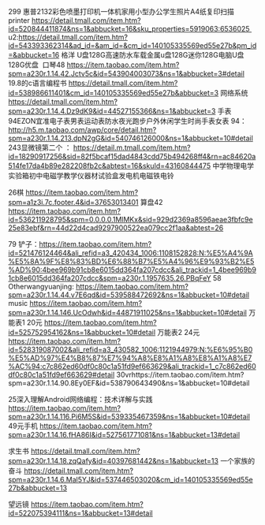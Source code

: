 
299
惠普2132彩色喷墨打印机一体机家用小型办公学生照片A4纸复印扫描
printer https://detail.tmall.com/item.htm?id=520844411874&ns=1&abbucket=16&sku_properties=5919063:6536025 
u2:https://detail.tmall.com/item.htm?id=543393362314&ad_id=&am_id=&cm_id=140105335569ed55e27b&pm_id=&abbucket=16
格洋 U盘128G高速防水车载金属u盘128G迷你128G电脑U盘128G优盘 
口琴48 https://item.taobao.com/item.htm?spm=a230r.1.14.42.Jctv5c&id=543904003073&ns=1&abbucket=3#detail
19.8的c语言编程书 https://detail.tmall.com/item.htm?id=538986611401&cm_id=140105335569ed55e27b&abbucket=3
网络系统 https://detail.tmall.com/item.htm?spm=a230r.1.14.4.Dz9dK9&id=44527155366&ns=1&abbucket=3
手表94EZON宜准电子表男表运动表防水夜光跑步户外休闲学生时尚手表女表
94：http://h5.m.taobao.com/awp/core/detail.htm?spm=a230r.1.14.213.dpN2gG&id=540746126000&ns=1&abbucket=10#detail
243显微镜第二个 ： https://detail.m.tmall.com/item.htm?id=18290917256&sid=82f5bcaf15dad4843cdd75b494268ff4&rn=ac84620a514fe17da4b89e282208fb2c&abtest=16&skuId=43160844475
中学物理电学实验箱初中电磁学教学仪器材试验盒发电机电磁铁电铃

26棋 https://item.taobao.com/item.htm?spm=a1z3i.7c.footer.4&id=37653013401
算盘42 https://item.taobao.com/item.htm?id=536211928795&spm=0.0.0.0.1MlMKx&sid=929d2369a8596aeae3fbfc9e25e83ebf&rn=44d22d4cad9297900522ea079cc2f1aa&abtest=26

79 铲子：https://item.taobao.com/item.htm?id=521476124464&ali_refid=a3_420434_1006:1108152828:N:%E5%A4%9A%E5%8A%9F%E8%83%BD%E6%88%B7%E5%A4%96%E9%93%B2%E5%AD%90:4bee969b91cb8e6015dd364fa207cdcc&ali_trackid=1_4bee969b91cb8e6015dd364fa207cdcc&spm=a230r.1.1957635.26.PBqFeY
58 Otherwangyuanjing: https://item.taobao.com/item.htm?spm=a230r.1.14.44.v7E6qd&id=539588472692&ns=1&abbucket=10#detail
music https://item.taobao.com/item.htm?spm=a230r.1.14.146.UcOdwh&id=44871911025&ns=1&abbucket=10#detail
万能表1 20元 https://item.taobao.com/item.htm?id=525752954162&ns=1&abbucket=10#detail
万能表2 24元  https://item.taobao.com/item.htm?id=528319087002&ali_refid=a3_430582_1006:1121944979:N:%E6%95%B0%E5%AD%97%E4%B8%87%E7%94%A8%E8%A1%A8%E8%A1%A8%E7%AC%94:c7c862ed60df0c80c1a51fd9ef663629&ali_trackid=1_c7c862ed60df0c80c1a51fd9ef663629#detail
 30vrhttps://item.taobao.com/item.htm?spm=a230r.1.14.90.8Ey0EF&id=538790643490&ns=1&abbucket=10#detail
 
 25深入理解Android网络编程：技术详解与实践
https://item.taobao.com/item.htm?spm=a230r.1.14.116.Pi6M5S&id=539335467359&ns=1&abbucket=10#detail
49元手机
https://item.taobao.com/item.htm?spm=a230r.1.14.16.fHA86I&id=527561771081&ns=1&abbucket=13#detail

求生书
https://detail.tmall.com/item.htm?spm=a230r.1.14.18.zqQafy&id=40397681442&ns=1&abbucket=13
一个家族的奋斗
https://detail.tmall.com/item.htm?spm=a230r.1.14.6.Mal5YJ&id=537446503020&cm_id=140105335569ed55e27b&abbucket=13

望远镜
https://item.taobao.com/item.htm?id=522075394111&ns=1&abbucket=13#detail

